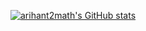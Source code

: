 [![arihant2math's GitHub stats](https://github-readme-stats.vercel.app/api?username=arihant2math&count_private=true&show_icons=true)](https://github.com/arihant2math/arihant2math/)
